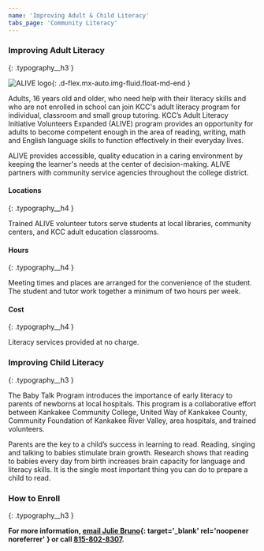 ```yaml
---
name: 'Improving Adult & Child Literacy'
tabs_page: 'Community Literacy'
---
```

### Improving Adult Literacy
{: .typography__h3 }

![ALIVE logo](../../assets/img/alivelogo.jpg){: .d-flex.mx-auto.img-fluid.float-md-end }

Adults, 16 years old and older, who need help with their literacy skills and who are not enrolled in school can join KCC's adult literacy program for individual, classroom and small group tutoring. KCC’s Adult Literacy Initiative Volunteers Expanded (ALIVE) program provides an opportunity for adults to become competent enough in the area of reading, writing, math and English language skills to function effectively in their everyday lives.

ALIVE provides accessible, quality education in a caring environment by keeping the learner's needs at the center of decision-making. ALIVE partners with community service agencies throughout the college district.

#### Locations
{: .typography__h4 }

Trained ALIVE volunteer tutors serve students at local libraries, community centers, and KCC adult education classrooms.

#### Hours
{: .typography__h4 }

Meeting times and places are arranged for the convenience of the student. The student and tutor work together a minimum of two hours per week.

#### Cost
{: .typography__h4 }

Literacy services provided at no charge.

### Improving Child Literacy
{: .typography__h3 }

The Baby Talk Program introduces the importance of early literacy to parents of newborns at local hospitals. This program is a collaborative effort between Kankakee Community College, United Way of Kankakee County, Community Foundation of Kankakee River Valley, area hospitals, and trained volunteers.

Parents are the key to a child’s success in learning to read.  Reading, singing and talking to babies stimulate brain growth.  Research shows that reading to babies every day from birth increases brain capacity for language and literacy skills.  It is the single most important thing you can do to prepare a child to read.

### How to Enroll
{: .typography__h3 }

**For more information, [email Julie Bruno](https://secure.jotform.com/90435102482954?to[first]=Julie&amp;to[last]=Bruno&amp;submitEmail=jbruno%40kcc.edu){: target='_blank' rel='noopener noreferrer' } or call [815-802-8307](tel:+18158028307).**
